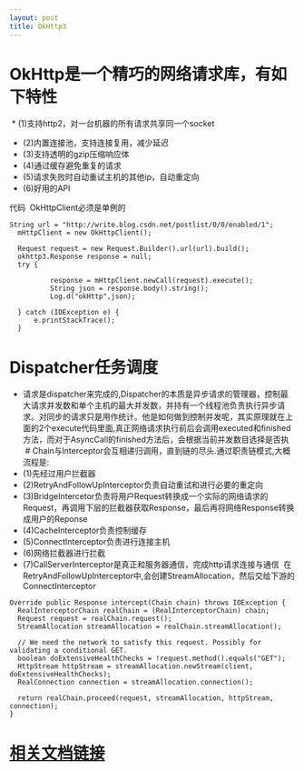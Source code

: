 ```yaml
---
layout: post
title: OkHttp3
---
```

# OkHttp是一个精巧的网络请求库，有如下特性  
> 
  * (1)支持http2，对一台机器的所有请求共享同一个socket  
  * (2)内置连接池，支持连接复用，减少延迟  
  * (3)支持透明的gzip压缩响应体  
  * (4)通过缓存避免重复的请求  
  * (5)请求失败时自动重试主机的其他ip，自动重定向  
  * (6)好用的API  
> 
  代码  OkHttpClient必须是单例的  

  ```  
  String url = "http://write.blog.csdn.net/postlist/0/0/enabled/1";
    mHttpClient = new OkHttpClient();

    Request request = new Request.Builder().url(url).build();
    okhttp3.Response response = null;
    try {

            response = mHttpClient.newCall(request).execute();
            String json = response.body().string();
            Log.d("okHttp",json);

    } catch (IOException e) {
        e.printStackTrace();
    }  
   ```  
  
# Dispatcher任务调度
 * 请求是dispatcher来完成的,Dispatcher的本质是异步请求的管理器，控制最大请求并发数和单个主机的最大并发数，并持有一个线程池负责执行异步请求。对同步的请求只是用作统计。他是如何做到控制并发呢，其实原理就在上面的2个execute代码里面,真正网络请求执行前后会调用executed和finished方法，而对于AsyncCall的finished方法后，会根据当前并发数目选择是否执   
 # Chain与Interceptor会互相递归调用，直到链的尽头.通过职责链模式,大概流程是:  
  * (1)先经过用户拦截器  
  * (2)RetryAndFollowUpInterceptor负责自动重试和进行必要的重定向  
  * (3)BridgeIntercetor负责将用户Request转换成一个实际的网络请求的Request，再调用下层的拦截器获取Response，最后再将网络Response转换成用户的Reponse  
  * (4)CacheInterceptor负责控制缓存  
  * (5)ConnectInterceptor负责进行连接主机  
  * (6)网络拦截器进行拦截  
  * (7)CallServerInterceptor是真正和服务器通信，完成http请求连接与通信  在RetryAndFollowUpInterceptor中,会创建StreamAllocation，然后交给下游的ConnectInterceptor  
> 
```
Override public Response intercept(Chain chain) throws IOException {
  RealInterceptorChain realChain = (RealInterceptorChain) chain;
  Request request = realChain.request();
  StreamAllocation streamAllocation = realChain.streamAllocation();

  // We need the network to satisfy this request. Possibly for validating a conditional GET.
  boolean doExtensiveHealthChecks = !request.method().equals("GET");
  HttpStream httpStream = streamAllocation.newStream(client, doExtensiveHealthChecks);
  RealConnection connection = streamAllocation.connection();

  return realChain.proceed(request, streamAllocation, httpStream, connection);
}  
```    
# [ 相关文档链接 ](https://www.cnblogs.com/ldq2016/category/1196766.html)

